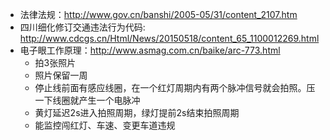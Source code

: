 + 法律法规：http://www.gov.cn/banshi/2005-05/31/content_2107.htm
+ 四川细化修订交通违法行为代码: http://www.cdcgs.cn/Html/News/20150518/content_65_1100012269.html
+ 电子眼工作原理：http://www.asmag.com.cn/baike/arc-773.html
  + 拍3张照片
  + 照片保留一周
  + 停止线前面有感应线圈，在一个红灯周期内有两个脉冲信号就会拍照。压一下线圈就产生一个电脉冲
  + 黄灯延迟2s进入拍照周期，绿灯提前2s结束拍照周期
  + 能监控闯红灯、车速、变更车道违规
